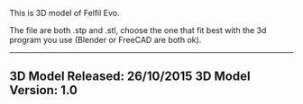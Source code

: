This is 3D model of Felfil Evo.

The file are both .stp and .stl, 
choose the one  that fit best with the 3d program you use (Blender or FreeCAD are both ok).

---
3D Model Released: 26/10/2015
3D Model Version: 1.0
---
